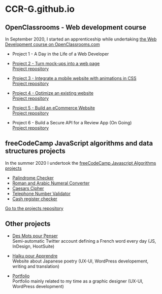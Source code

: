 # CCR-G.github.io

## OpenClassrooms - Web development course

In September 2020, I started an apprenticeship while undertaking [the Web Development course on OpenClassrooms.com](https://openclassrooms.com/fr/paths)

- Project 1 - A Day in the Life of a Web Developer

- [Project 2 - Turn mock-ups into a web page](https://ccr-g.github.io/OC_2-Turn_mock-ups_into_a_web_page/) <br>
[Project repository](https://github.com/CCR-G/OC_2-Turn_mock-ups_into_a_web_page)
  
- [Project 3 - Integrate a mobile website with animations in CSS](https://ccr-g.github.io/OC_3-Integrate_a_mobile_website_with_animations_in_CSS/) <br>
[Project repository](https://github.com/CCR-G/OC_3-Integrate_a_mobile_website_with_animations_in_CSS)
  
- [Project 4 - Optimize an existing website](https://ccr-g.github.io/OC_4-Optimize_an_existing_website/Fixed%20website/) <br>
[Project repository](https://github.com/CCR-G/OC_4-Optimize_an_existing_website)

- [Project 5 - Build an eCommerce Website](https://ccr-g.github.io/OC_5-Build_an_e-commerce_website/dist/) <br>
[Project repository](https://github.com/CCR-G/OC_5-Build_an_e-commerce_website)

- Project 6 - Build a Secure API for a Review App (On Going) <br>
[Project repository](https://github.com/CCR-G/6_14032021)


## freeCodeCamp JavaScript algorithms and data structures projects

In the summer 2020 I undertook the [freeCodeCamp Javascript Algorithms projects](https://www.freecodecamp.org/learn/javascript-algorithms-and-data-structures/javascript-algorithms-and-data-structures-projects/)

- [Palindrome Checker](https://ccr-g.github.io/FCC-JS_and_DS/palindrome/palindrome.html)
- [Roman and Arabic Numeral Converter](https://ccr-g.github.io/FCC-JS_and_DS/roman-arabic-numeral-converter/roman-arabic-numeral-converter.html)
- [Caesars Cipher](https://ccr-g.github.io/FCC-JS_and_DS/caesars-cipher/rot13-cipher.html)
- [Telephone Number Validator](https://ccr-g.github.io/FCC-JS_and_DS/telephone-number-validator/telephone-number-validator.html)
- [Cash register checker](https://ccr-g.github.io/FCC-JS_and_DS/cash-register/cash-checker.html)

[Go to the projects repository](https://github.com/CCR-G/FCC-JS_and_DS)


## Other projects

- [Des Mots pour Penser](https://twitter.com/MotsPourPenser) <br>
Semi-automatic Twitter account defining a French word every day (JS, InDesign, HootSuite)

- [Haiku pour Apprendre](https://haiku-pour-apprendre.fr/) <br>
Website about Japanese poetry (UX-UI, WordPress developement, writing and translation)

- [Portfolio](https://www.camillecroquet.fr) <br>
Portfolio mainly related to my time as a graphic designer (UX-UI, WordPress development)
